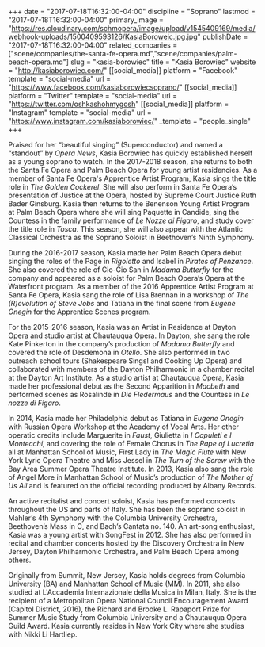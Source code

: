 +++
date = "2017-07-18T16:32:00-04:00"
discipline = "Soprano"
lastmod = "2017-07-18T16:32:00-04:00"
primary_image = "https://res.cloudinary.com/schmopera/image/upload/v1545409169/media/webhook-uploads/1500409593126/KasiaBoroweic.jpg.jpg"
publishDate = "2017-07-18T16:32:00-04:00"
related_companies = ["scene/companies/the-santa-fe-opera.md","scene/companies/palm-beach-opera.md"]
slug = "kasia-borowiec"
title = "Kasia Borowiec"
website = "http://kasiaborowiec.com/"
[[social_media]]
platform = "Facebook"
template = "social-media"
url = "https://www.facebook.com/kasiaborowiecsoprano/"
[[social_media]]
platform = "Twitter"
template = "social-media"
url = "https://twitter.com/oshkashohmygosh"
[[social_media]]
platform = "Instagram"
template = "social-media"
url = "https://www.instagram.com/kasiaborowiec/"
_template = "people_single"
+++

Praised for her “beautiful singing” (Superconductor) and named a “standout” by *Opera News*, Kasia Borowiec has quickly established herself as a young soprano to watch. In the 2017-2018 season, she returns to both the Santa Fe Opera and Palm Beach Opera for young artist residencies. As a member of Santa Fe Opera's Apprentice Artist Program, Kasia sings the title role in *The Golden Cockerel*.   She will also perform in Santa Fe Opera’s presentation of Justice at the Opera, hosted by Supreme Court Justice Ruth Bader Ginsburg. Kasia then returns to the Benenson Young Artist Program at Palm Beach Opera where she will sing Paquette in Candide, sing the Countess in the family performance of *Le Nozze di Figaro*, and study cover the title role in *Tosca*.  This season, she will also appear with the Atlantic Classical Orchestra as the Soprano Soloist in Beethoven’s Ninth Symphony.

During the 2016-2017 season, Kasia made her Palm Beach Opera debut singing the roles of the Page in *Rigoletto* and Isabel in *Pirates of Penzance*.  She also covered the role of Cio-Cio San in *Madama Butterfly* for the company and appeared as a soloist for Palm Beach Opera’s Opera at the Waterfront program.  As a member of the 2016 Apprentice Artist Program at Santa Fe Opera, Kasia sang the role of Lisa Brennan in a workshop of *The (R)evolution of Steve Jobs* and Tatiana in the final scene from *Eugene Onegin* for the Apprentice Scenes program.

For the 2015-2016 season, Kasia was an Artist in Residence at Dayton Opera and studio artist at Chautauqua Opera. In Dayton, she sang the role Kate Pinkerton in the company’s production of *Madama Butterfly* and covered the role of Desdemona in *Otello*.  She also performed in two outreach school tours (Shakespeare Sings! and Cooking Up Opera) and collaborated with members of the Dayton Philharmonic in a chamber recital at the Dayton Art Institute. As a studio artist at Chautauqua Opera, Kasia made her professional debut as the Second Apparition in *Macbeth* and performed scenes as Rosalinde in *Die Fledermaus* and the Countess in *Le nozze di Figaro*.  

In 2014, Kasia made her Philadelphia debut as Tatiana in *Eugene Onegin* with Russian Opera Workshop at the Academy of Vocal Arts.  Her other operatic credits include Marguerite in *Faust*, Giulietta in *I Capuleti e I Montecchi*, and covering the role of Female Chorus in *The Rape of Lucretia* all at Manhattan School of Music, First Lady in *The Magic Flute* with New York Lyric Opera Theatre and Miss Jessel in *The Turn of the Screw* with the Bay Area Summer Opera Theatre Institute. In 2013, Kasia also sang the role of Angel More in Manhattan School of Music’s production of *The Mother of Us All* and is featured on  the official recording produced by Albany Records.

An active recitalist and concert soloist, Kasia has performed concerts throughout the US and parts of Italy.  She has been the soprano soloist in Mahler’s 4th Symphony with the Columbia University Orchestra, Beethoven’s Mass in C, and Bach’s Cantata no. 140.  An art-song enthusiast, Kasia was a young artist with SongFest in 2012.  She has also performed in recital and chamber concerts hosted by the Discovery Orchestra in New Jersey, Dayton Philharmonic Orchestra, and Palm Beach Opera among others.

Originally from Summit, New Jersey, Kasia holds degrees from Columbia University (BA) and Manhattan School of Music (MM). In 2011, she also studied at L'Accademia Internazionale della Musica in Milan, Italy.  She is the recipient of a Metropolitan Opera National Council Encouragement Award (Capitol District, 2016), the Richard and Brooke L. Rapaport Prize for Summer Music Study from Columbia University and a Chautauqua Opera Guild Award. Kasia currently resides in New York City where she studies with Nikki Li Hartliep.

